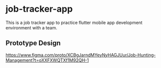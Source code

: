 # job-tracker-app
This is a job tracker app to practice flutter mobile app development environment with a team.

## Prototype Design
https://www.figma.com/proto/XCBgJarndMYeyNyHAGJUur/Job-Hunting-Management?t=oXXFXWQTXf1M92QH-1
